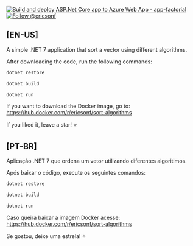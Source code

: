 [![Build and deploy ASP.Net Core app to Azure Web App - app-factorial](https://github.com/ericsonf/Factorial/actions/workflows/main_app-factorial.yml/badge.svg)](https://github.com/ericsonf/Factorial/actions/workflows/main_app-factorial.yml) &nbsp;
<a href="https://twitter.com/intent/follow?screen_name=ericsonf">
  <img src="https://img.shields.io/twitter/follow/ericsonf.svg?label=Follow%20@ericsonf" alt="Follow @ericsonf" />
</a>

## [EN-US]
A simple .NET 7 application that sort a vector using different algorithms.

After downloading the code, run the following commands:
```powershell
dotnet restore

dotnet build

dotnet run
```

If you want to download the Docker image, go to: https://hub.docker.com/r/ericsonf/sort-algorithms

If you liked it, leave a star! :star:

## [PT-BR]
Aplicação .NET 7 que ordena um vetor utilizando diferentes algoritimos.

Após baixar o código, execute os seguintes comandos: 
```powershell
dotnet restore

dotnet build

dotnet run
```

Caso queira baixar a imagem Docker acesse: https://hub.docker.com/r/ericsonf/sort-algorithms

Se gostou, deixe uma estrela! :star:
